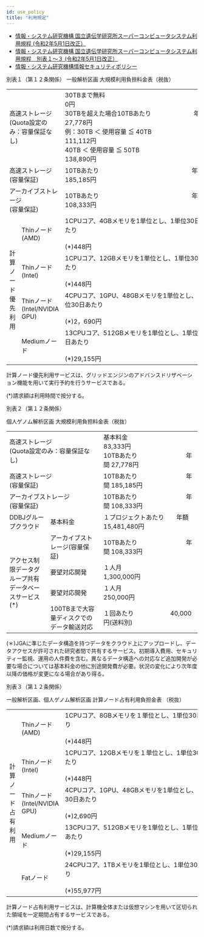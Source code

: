 ```yaml
---
id: use_policy
title: "利用規定"
---
```



- [情報・システム研究機構 国立遺伝学研究所スーパーコンピュータシステム利用規程 (令和2年5月1日改正）](/pdf/nigsc_use_policy.pdf)
- [情報・システム研究機構 国立遺伝学研究所スーパーコンピュータシステム利用規程　別表１〜３ (令和2年5月1日改正）](/pdf/tables_of_nigsc_use_policy_2.pdf)
- [情報・システム研究機構情報セキュリティポリシー](/pdf/ROIS_security_policy.pdf)


別表１（第１２条関係）
一般解析区画 大規模利用負担料金表（税抜）

<table>
	<tbody>
		<tr>
			<td colspan="2">高速ストレージ<br />(Quota設定のみ：容量保証なし)</td>
			<td>30TBまで無料　　　　　　　　　　　　　　　　　　　0円<br />
			30TBを超えた場合10TBあたり　　　　　　　年間 27,778円<br />
			例：30TB ＜ 使用容量 ≦ 40TB　　　　 　　　　　 111,112円<br />
			    40TB ＜ 使用容量 ≦ 50TB　　　　　　　　　　　 138,890円</td>
		</tr>
		<tr>
			<td colspan="2">高速ストレージ<br />(容量保証)</td>
			<td>10TBあたり 　　　　　　　　　　　　　　　年間 185,185円</td>
		</tr>
		<tr>
			<td colspan="2">アーカイブストレージ<br />(容量保証)</td>
			<td>10TBあたり 　　　　　　　　　　　　　　　年間 108,333円</td>
		</tr>
		<tr>
			<td rowspan="4">計算ノード優先利用</td>
			<td>Thinノード<br />(AMD)</td>
			<td>1CPUコア、4GBメモリを1単位とし、1単位30日あたり<br />　　　　　　　　　　　　　　　　　　　　　　　　(*)448円</td>
		</tr>
		<tr>
			<td>Thinノード<br />(Intel)</td>
			<td>1CPUコア、12GBメモリを1単位とし、1単位30日あたり<br />　　　　　　　　　　　　　　　　　　　　　　　　(*)448円</td>
		</tr>
		<tr>
			<td>Thinノード<br />(Intel/NVIDIA GPU)</td>
			<td>4CPUコア、1GPU、48GBメモリを1単位とし、1単位30日あたり<br />                  　　　　　　　　　　　　　　　　　　　　　　　(*)2，690円</td>
		</tr>
		<tr>
			<td>Mediumノード</td>
			<td>13CPUコア、512GBメモリを1単位とし、1単位30日あたり<br />　　　　　　　　　　　　　　　　　　　　　　　(*)29,155円<br /></td>
		</tr>
	</tbody>
</table>

計算ノード優先利用サービスは、グリッドエンジンのアドバンスドリザベーション機能を用いて実行予約を行うサービスである。

(*)請求額は利用時間で按分する。


別表２（第１２条関係）

個人ゲノム解析区画 大規模利用負担料金表（税抜）

<table>
	<tbody>
		<tr>
			<td colspan="2">高速ストレージ<br />(Quota設定のみ：容量保証なし)</td>
			<td>基本料金　　　　　　　　　　　83,333円<br />10TBあたり　　　　　　　　年間 27,778円</td>
		</tr>
		<tr>
			<td colspan="2">高速ストレージ<br />(容量保証)</td>
			<td>10TBあたり　　　　　　　　年間 185,185円</td>
		</tr>
		<tr>
			<td colspan="2">アーカイブストレージ<br />(容量保証)</td>
			<td>10TBあたり　　　　　　　　年間 108,333円</td>
		</tr>
		<tr>
			<td>DDBJグループクラウド</td>
			<td>基本料金</td>
			<td>１プロジェクトあたり　　年額 15,481,480円</td>
		</tr>
		<tr>
			<td rowspan="4">アクセス制限データグループ共有<br />データベースサービス(*)</td>
			<td>アーカイブストレージ(容量保証)</td>
			<td>10TBあたり　　　　　　　　年間 108,333円</td>
		</tr>
		<tr>
			<td>要望対応開発</td>
			<td>１人月　　　　　　　　　　　1,300,000円</td>
		</tr>
		<tr>
			<td>要望対応開発</td>
			<td>１人月　　　　　　　　　　　　250,000円</td>
		</tr>
		<tr>
			<td>100TBまで大容量ディスクでのデータ輸送対応</td>
			<td>１回あたり　　　　　　40,000円(送料別)</td>
		</tr>
	</tbody>
</table>

(＊)JGAに準じたデータ構造を持つデータをクラウド上にアップロードし、データアクセスが許可された研究者間で共有するサービス。初期導入費用、セキュリティー監視、運用の人件費を含む。異なるデータ構造への対応など追加開発が必要な場合については基本料金の他に別途開発費が必要。状況の変化により次年度以降の価格が変更になる場合があり得る。


別表３（第１２条関係）

一般解析区画、個人ゲノム解析区画 計算ノード占有利用負担金表 （税抜）

<table>
	<tbody>
		<tr>
			<td rowspan="5">計算ノード占有利用</td>
			<td>Thinノード<br />(AMD)</td>
			<td>1CPUコア、8GBメモリを１単位とし、1単位30日あたり<br /> 　　　　　　　　　　　　　　　　　　　　　　　　　(*)448円</td>
		</tr>
		<tr>
			<td>Thinノード<br />(Intel)</td>
			<td>1CPUコア、12GBメモリを１単位とし、1単位30日あたり<br /> 　　　　　　　　　　　　　　　　　　　　　　　　　(*)448円</td>
		</tr>
		<tr>
			<td>Thinノード<br />(Intel/NVIDIA<br />GPU)</td>
			<td>4CPUコア、1GPU、48GBメモリを1単位とし、1単位30日あたり<br />　　　　　　　　　　　　　　　　　　　　　　　　(*)2,690円</td>
		</tr>
		<tr>
			<td>Mediumノード</td>
			<td>13CPUコア、512GBメモリを1単位とし、1単位30日あたり<br /> 　　　　　　　　　　　　　　　　　　　　　　　　(*)29,155円</td>
		</tr>
		<tr>
			<td>Fatノード</td>
			<td>24CPUコア、1TBメモリを1単位とし、1単位30日あたり<br />　　　　　　　　　　　　　　　　　　　　　　　　(*)55,977円</td>
		</tr>
	</tbody>
</table>

計算ノード占有利用サービスは、計算機全体または仮想マシンを用いて区切られた領域を一定期間占有するサービスである。

(*)請求額は利用日数で按分する。

